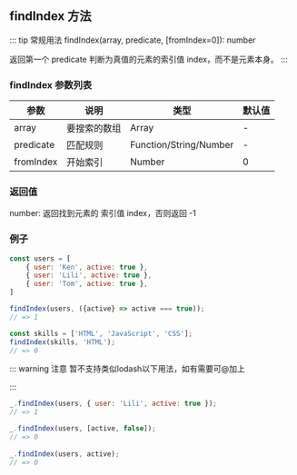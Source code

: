 ## findIndex 方法
::: tip 常规用法
findIndex(array, predicate, [fromIndex=0]): number

返回第一个 predicate 判断为真值的元素的索引值 index，而不是元素本身。
:::

### findIndex 参数列表
|   参数         | 说明          | 类型                  | 默认值  |
| ---           | ---          | ---                   | ---    |
| array         | 要搜索的数组   | Array                    | -      |
| predicate     | 匹配规则      | Function/String/Number | -      |
| fromIndex     | 开始索引      | Number             | 0      |

### 返回值 
number: 返回找到元素的 索引值 index，否则返回 -1

### 例子
```js
const users = [
    { user: 'Ken', active: true },
    { user: 'Lili', active: true },
    { user: 'Tom', active: true },
]

findIndex(users, ({active} => active === true));
// => 1

const skills = ['HTML', 'JavaScript', 'CSS'];
findIndex(skills, 'HTML');
// => 0
```


::: warning 注意
暂不支持类似lodash以下用法，如有需要可@加上

:::

```js
_.findIndex(users, { user: 'Lili', active: true });
// => 1

_.findIndex(users, [active, false]);
// => 0
 
_.findIndex(users, active);
// => 0
```
